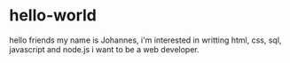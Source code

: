 # hello-world

hello friends
my name is Johannes, i'm interested in writting html, css, sql, javascript and node.js
i want to be a web developer.
